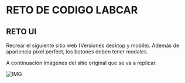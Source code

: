 # RETO DE CODIGO LABCAR


RETO UI
----

Recrear el siguiente sitio web (Versiones desktop y mobile). Además de apariencia pixel perfect, los botones deben tener modales. 

A continuación imágenes del sitio original que se va a replicar.

![IMG](http://i67.tinypic.com/17uy5j.jpg)
